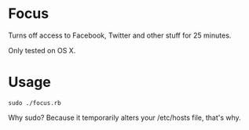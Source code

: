 Focus
=====
Turns off access to Facebook, Twitter and other stuff for 25 minutes.

Only tested on OS X.

Usage
=====

    sudo ./focus.rb

Why sudo? Because it temporarily alters your /etc/hosts file, that's why.
